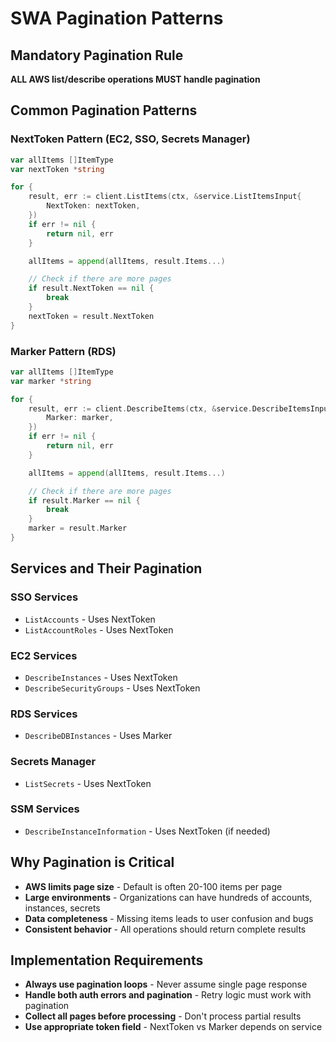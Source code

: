 # SWA Pagination Patterns

## Mandatory Pagination Rule
**ALL AWS list/describe operations MUST handle pagination**

## Common Pagination Patterns

### NextToken Pattern (EC2, SSO, Secrets Manager)
```go
var allItems []ItemType
var nextToken *string

for {
    result, err := client.ListItems(ctx, &service.ListItemsInput{
        NextToken: nextToken,
    })
    if err != nil {
        return nil, err
    }

    allItems = append(allItems, result.Items...)

    // Check if there are more pages
    if result.NextToken == nil {
        break
    }
    nextToken = result.NextToken
}
```

### Marker Pattern (RDS)
```go
var allItems []ItemType
var marker *string

for {
    result, err := client.DescribeItems(ctx, &service.DescribeItemsInput{
        Marker: marker,
    })
    if err != nil {
        return nil, err
    }

    allItems = append(allItems, result.Items...)

    // Check if there are more pages
    if result.Marker == nil {
        break
    }
    marker = result.Marker
}
```

## Services and Their Pagination

### SSO Services
- `ListAccounts` - Uses NextToken
- `ListAccountRoles` - Uses NextToken

### EC2 Services
- `DescribeInstances` - Uses NextToken
- `DescribeSecurityGroups` - Uses NextToken

### RDS Services
- `DescribeDBInstances` - Uses Marker

### Secrets Manager
- `ListSecrets` - Uses NextToken

### SSM Services
- `DescribeInstanceInformation` - Uses NextToken (if needed)

## Why Pagination is Critical
- **AWS limits page size** - Default is often 20-100 items per page
- **Large environments** - Organizations can have hundreds of accounts, instances, secrets
- **Data completeness** - Missing items leads to user confusion and bugs
- **Consistent behavior** - All operations should return complete results

## Implementation Requirements
- **Always use pagination loops** - Never assume single page response
- **Handle both auth errors and pagination** - Retry logic must work with pagination
- **Collect all pages before processing** - Don't process partial results
- **Use appropriate token field** - NextToken vs Marker depends on service